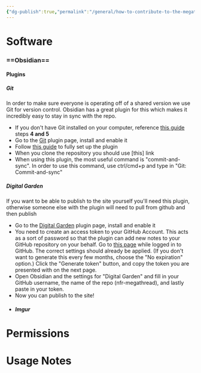 ```yaml
---
{"dg-publish":true,"permalink":"/general/how-to-contribute-to-the-megathread/"}
---
```


# Software

### ==Obsidian==
#### Plugins
##### Git
In order to make sure everyone is operating off of a shared version we use Git for version control. Obsidian has a great plugin for this which makes it incredibly easy to stay in sync with the repo.
- If you don't have Git installed on your computer, reference [this guide](https://nfr-learn.ue.r.appspot.com/lessons/4/3/) steps **4 and 5**
- Go to the [Git](obsidian://show-plugin?id=obsidian-git) plugin page, install and enable it
- Follow [this guide](https://publish.obsidian.md/git-doc/Getting+Started) to fully set up the plugin
- When you clone the repository you should use [this] link
- When using this plugin, the most useful command is "commit-and-sync". In order to use this command, use ctrl/cmd+p and type in "Git: Commit-and-sync"
##### Digital Garden
If you want to be able to publish to the site yourself you'll need this plugin, otherwise someone else with the plugin will need to pull from github and then publish
- Go to the [Digital Garden](obsidian://show-plugin?id=digitalgarden) plugin page, install and enable it
- You need to create an access token to your GitHub Account. This acts as a sort of password so that the plugin can add new notes to your GitHub repository on your behalf. Go to [this page](https://github.com/settings/tokens/new?scopes=repo) while logged in to GitHub. The correct settings should already be applied. (If you don't want to generate this every few months, choose the "No expiration" option.) Click the "Generate token" button, and copy the token you are presented with on the next page.
- Open Obsidian and the settings for "Digital Garden" and fill in your GitHub username, the name of the repo (nfr-megathread), and lastly paste in your token.
- Now you can publish to the site!
- ##### Imgur

# Permissions

# Usage Notes